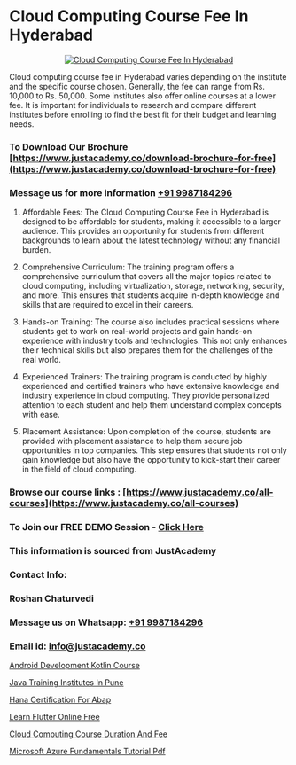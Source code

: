 # Cloud Computing Course Fee In Hyderabad

<p align="center">
  <a href="https://justacademy.co/all-courses">
    <img src="https://ibb.co/7V3H11Z" alt="Cloud Computing Course Fee In Hyderabad">
  </a>
</p>


Cloud computing course fee in Hyderabad varies depending on the institute and the specific course chosen. Generally, the fee can range from Rs. 10,000 to Rs. 50,000. Some institutes also offer online courses at a lower fee. It is important for individuals to research and compare different institutes before enrolling to find the best fit for their budget and learning needs.  
### To Download Our Brochure [https://www.justacademy.co/download-brochure-for-free](https://www.justacademy.co/download-brochure-for-free)
### Message us for more information [+91 9987184296](https://api.whatsapp.com/send?phone=919987184296)
1) Affordable Fees: The Cloud Computing Course Fee in Hyderabad is designed to be affordable for students, making it accessible to a larger audience. This provides an opportunity for students from different backgrounds to learn about the latest technology without any financial burden.

2) Comprehensive Curriculum: The training program offers a comprehensive curriculum that covers all the major topics related to cloud computing, including virtualization, storage, networking, security, and more. This ensures that students acquire in-depth knowledge and skills that are required to excel in their careers.

3) Hands-on Training: The course also includes practical sessions where students get to work on real-world projects and gain hands-on experience with industry tools and technologies. This not only enhances their technical skills but also prepares them for the challenges of the real world.

4) Experienced Trainers: The training program is conducted by highly experienced and certified trainers who have extensive knowledge and industry experience in cloud computing. They provide personalized attention to each student and help them understand complex concepts with ease.

5) Placement Assistance: Upon completion of the course, students are provided with placement assistance to help them secure job opportunities in top companies. This step ensures that students not only gain knowledge but also have the opportunity to kick-start their career in the field of cloud computing.

### Browse our course links : [https://www.justacademy.co/all-courses](https://www.justacademy.co/all-courses) 
### To Join our FREE DEMO Session - [Click Here](https://www.justacademy.co/register-for-course-demo)


### This information is sourced from JustAcademy
### Contact Info:
### Roshan Chaturvedi
### Message us on Whatsapp: [+91 9987184296](https://api.whatsapp.com/send?phone=919987184296)
### Email id: [info@justacademy.co](mailto:info@justacademy.co)
                
[Android Development Kotlin Course](https://www.linkedin.com/pulse/android-development-kotlin-course-justacademy-mumbai-9vyqf/)

[Java Training Institutes In Pune](https://www.linkedin.com/pulse/java-training-institutes-pune-justacademy-manchester-6vi3f?trackingId=TuxEWoHws%2FuIX5VoA1K1Aw%3D%3D&lipi=urn%3Ali%3Apage%3Ad_flagship3_company_admin%3BjwbjXdoOSmefqxJib%2FbqYQ%3D%3D)

[Hana Certification For Abap](https://medium.com/@AkashSingh2052/hana-certification-for-abap-7ab0adf68373)

[Learn Flutter Online Free](https://medium.com/@AkashSingh2052/learn-flutter-online-free-55a66ca8f4c8)

[Cloud Computing Course Duration And Fee](https://justacademyin.github.io/justacademy/Cloud-Computing-Course-Duration-And-Fee)

[Microsoft Azure Fundamentals Tutorial Pdf](https://justacademyin.github.io/Articles/Microsoft-Azure-Fundamentals-Tutorial-Pdf)

